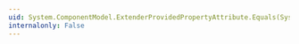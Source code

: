 ```yaml
---
uid: System.ComponentModel.ExtenderProvidedPropertyAttribute.Equals(System.Object)
internalonly: False
---
```

